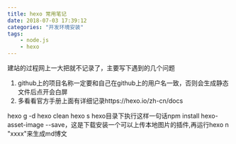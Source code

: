 ```yaml
---
title: hexo 常用笔记
date: 2018-07-03 17:39:12
categories: "开发环境安装"
tags:
	- node.js
	- hexo
---
```

建站的过程网上一大把就不记录了，主要写下遇到的几个问题
1. github上的项目名称一定要和自己在github上的用户名一致，否则会生成静态文件后点开会白屏
2. 多看看官方手册上面有详细记录https://hexo.io/zh-cn/docs

hexo g -d
hexo clean
hexo s
hexo目录下执行这样一句话npm install hexo-asset-image --save，这是下载安装一个可以上传本地图片的插件,再运行hexo n "xxxx"来生成md博文